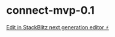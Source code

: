 # connect-mvp-0.1

[Edit in StackBlitz next generation editor ⚡️](https://stackblitz.com/~/github.com/vH3-Digital/connect-mvp-0.1)